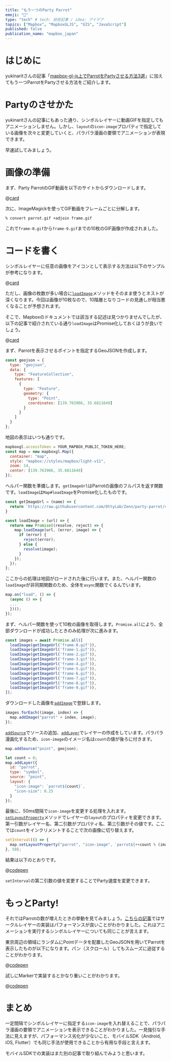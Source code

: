 ```yaml
---
title: "もう一つのParty Parrot"
emoji: "🦜"
type: "tech" # tech: 技術記事 / idea: アイデア
topics: ["Mapbox", "MapboxGLJS", "GIS", "JavaScript"]
published: false
publication_name: "mapbox_japan"
---
```


# はじめに

yukinaritさんの記事「[mapbox-gl-js上でParrotをPartyさせる方法3選](https://zenn.dev/yukinarit/articles/0881bfe98b17d9)」に加えてもう一つParrotをPartyさせる方法をご紹介します。


# Partyのさせかた

yukinaritさんの記事にもあった通り、シンボルレイヤーに動画GIFを指定してもアニメーションしません。しかし、`layout`の`icon-image`プロパティで指定している画像を次々と変更していくと、パラパラ漫画の要領でアニメーションが表現できます。

早速試してみましょう。


# 画像の準備

まず、Party ParrotのGIF動画を以下のサイトからダウンロードします。

@[card](https://cultofthepartyparrot.com/)

次に、ImageMagickを使ってGIF動画をフレームごとに分解します。

```shell
% convert parrot.gif +adjoin frame.gif
```

これで`frame-0.gif`から`frame-9.gif`までの10枚のGIF画像が作成されました。

# コードを書く

シンボルレイヤーに任意の画像をアイコンとして表示する方法は以下のサンプルが参考になります。

@[card](https://docs.mapbox.com/mapbox-gl-js/example/add-image/)

ただし、画像の枚数が多い場合に[`loadImage`](https://docs.mapbox.com/mapbox-gl-js/api/map/#map#loadimage)メソッドをそのまま使うとネストが深くなります。今回は画像が10枚なので、10階層となりコードの見通しが相当悪くなることが予想されます。

そこで、Mapboxのドキュメントでは該当する記述は見つかりませんでしたが、以下の記事で紹介されている通り`loadImage`はPromise化しておくほうが良いでしょう。

@[card](https://qiita.com/amay077/items/e85249ffe898f3d48cef)

まず、Parrotを表示させるポイントを指定するGeoJSONを作成します。

```JavaScript
const geojson = {
  type: "geojson",
  data: {
    type: "FeatureCollection",
    features: [
      {
        type: "Feature",
        geometry: {
          type: "Point",
          coordinates: [139.763906, 35.6811649]
        }
      }
    ]
  }
};
```

地図の表示はいつも通りです。

```JavaScript
mapboxgl.accessToken = YOUR_MAPBOX_PUBLIC_TOKEN_HERE;
const map = new mapboxgl.Map({
  container: "map",
  style: "mapbox://styles/mapbox/light-v11",
  zoom: 14,
  center: [139.763906, 35.6811649]
});
```

ヘルパー関数を準備します。`getImageUrl`はParrotの画像のフルパスを返す関数です。`loadImage`は`Map#loadImage`をPromise化したものです。

```JavaScript
const getImageUrl = (name) => {
  return `https://raw.githubusercontent.com/OttyLab/Zenn/party-parrot/code/articles/e8702cb8d3ec0e/images/${name}`
}

const loadImage = (url) => {
  return new Promise((resolve, reject) => {
    map.loadImage(url, (error, image) => {
      if (error) {
        reject(error);
      } else {
        resolve(image);
      }
    });
  });
};
```

ここからの処理は地図がロードされた後に行います。また、ヘルパー関数の`loadImage`が非同期関数のため、全体を`async`関数でくるんでいます。

```JavaScript
map.on("load", () => {
  (async () => {
  ...
  })();
});
```

まず、ヘルパー関数を使って10枚の画像を取得します。`Promise.all`により、全部ダウンロードが成功したときのみ処理が次に進みます。

```JavaScript
const images = await Promise.all([
  loadImage(getImageUrl('frame-0.gif')),
  loadImage(getImageUrl('frame-1.gif')),
  loadImage(getImageUrl('frame-2.gif')),
  loadImage(getImageUrl('frame-3.gif')),
  loadImage(getImageUrl('frame-4.gif')),
  loadImage(getImageUrl('frame-5.gif')),
  loadImage(getImageUrl('frame-6.gif')),
  loadImage(getImageUrl('frame-7.gif')),
  loadImage(getImageUrl('frame-8.gif')),
  loadImage(getImageUrl('frame-9.gif')),
]);
```

ダウンロードした画像を[`addImage`](https://docs.mapbox.com/mapbox-gl-js/api/map/#map#addimage)で登録します。    

```JavaScript
images.forEach((image, index) => {
  map.addImage("parrot" + index, image);
});
```

[`addSource`](https://docs.mapbox.com/mapbox-gl-js/api/map/#map#addsource)でソースの追加、[`addLayer`](https://docs.mapbox.com/mapbox-gl-js/api/map/#map#addlayer)でレイヤーの作成をしています。パラパラ漫画化するため、`icon-image`のイメージ名は`count`の値が後ろに付きます。

```JavaScript
map.addSource("point", geojson);

let count = 0;
map.addLayer({
  id: "parrot",
  type: "symbol",
  source: "point",
  layout: {
    "icon-image": `parrot${count}`,
    "icon-size": 0.25
  }
});
```

最後に、50ms間隔で`icon-image`を変更する処理を入れます。[`setLayoutProperty`](https://docs.mapbox.com/mapbox-gl-js/api/map/#map#setlayoutproperty)メソッドでレイヤーの`layout`のプロパティを変更できます。第一引数がレイヤー名、第二引数がプロパティ名、第三引数がその値です。ここでは`count`をインクリメントすることで次の画像に切り替えます。

```JavaScript
setInterval(() => {
  map.setLayoutProperty("parrot", "icon-image", `parrot${++count % (images.length)}`);
}, 50);
```

結果は以下のとおりです。

@[codepen](https://codepen.io/OttyLab/pen/QWZPJMj)

`setInterval`の第二引数の値を変更することでParty速度を変更できます。


# もっとParty!

それではParrotの数が増えたときの挙動を見てみましょう。[こちらの記事](https://zenn.dev/mapbox_japan/articles/b05d528a9b27f6)ではサークルレイヤーの実装はパフォーマンスが良いことがわかりました。これはアニメーションを実行するシンボルレイヤーについても同じことが言えます。

東京周辺の領域にランダムにPointデータを配置したGeoJSONを用いてParrotを表示したものが以下になります。パン（スクロール）してもスムーズに追従することがわかります。

@[codepen](https://codepen.io/OttyLab/pen/eYPobBK)

試しにMarkerで実装するとかなり重いことがわかります。

@[codepen](https://codepen.io/OttyLab/pen/vYVMvmE)


# まとめ

一定間隔でシンボルレイヤーに指定する`icon-image`を入れ替えることで、パラパラ漫画の要領でアニメーションを表示できることがわかりました。一見強引な手法に見えますが、パフォーマンス劣化が少ないこと、モバイルSDK（Android, iOS, Flutter）でも同じ手法が使用できることから有用な手段と言えます。

モバイルSDKでの実装はまた別の記事で取り組んでみようと思います。